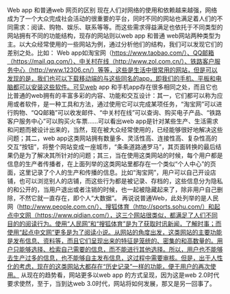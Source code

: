 Web app 和普通web 网页的区别
现在人们对网络的使用和依赖越来越强，网络成为了一个大众完成社会活动的很重要的平台，同时不同的网站也满足着人们的不同需求：阅读、购物、娱乐、联系等等。而这些需求得益满足也依托于不同类型的网站拥有不同的功能结构，现存的网站则以web app 和普通 web网站两种类型为主。以大众经常使用的一些网站为例，通过分析他们的结构，我们可以发现它们的差别之处。比如：
Web app如淘宝网（https://www.taobao.com/）、QQ邮箱（https://mail.qq.com/）、中关村在线（http://www.zol.com.cn/）、铁路客户服务中心（http://www.12306.cn/）等等，这些是生活中很常用的网站，但是可以发现的是，我们也可以下载移动端的与这些同名的app，即我们的手机、平板和电脑都可以安装这些软件。可见web app 和手机app存在很多相同之处，而且它也比普通的web拥有的丰富多彩的内容、功能和交互设计：其一，它们都可以称为应用或者软件，是一种工具和方法，通过使用它可以完成某项任务，“淘宝网”可以进行购物、“QQ邮箱”可以收发邮件、“中关村在线”可以查询、购买电子产品、“铁路客户服务中心”可以购买火车票……可以看出web app是针对某些生产、生活需求和问题而被设计出来的，当然，现在被大众经常使用的，已经能够很好地解决这些问题；其二，web app这类网站拥有数量多、灵活性高、连接性高、复杂性高的交互“按钮”，将整个网站变成一座城市，“条条道路通罗马”，其页面转换的最后结果仍是为了解决其所针对的问题；其三，当在使用这类网站的时候，每个用户都是信息的生产者传播者，在上面列举的这类网站里都存在一个类似“个人中心”的页面，这里记录了个人的生产和传播的信息。比如“淘宝网”，用户可以自己开设店铺，也可以浏览别人的店铺，而这些行为都是被记录、存档的，这些信息分为隐私的和公开的，当用户退出或者注销的时候，也一起被隐藏起来了，除非用户自己删除，不然它就一直存在，即个人“大数据”。
再说说普通Web，此处列举的是人民网（http://www.people.com.cn/）、搜狐体育（http://sports.sohu.com/）和起点中文网（https://www.qidian.com/），这三个网站很类似，都满足了人们不同目的的阅读行为。使用“人民网”和“搜狐体育”是为了获取时讯新闻，了解时事；而使用“起点中文网”更多是为了阅读小说。从网站的角度出发，这类网站的主要功能是发布信息、资料等，而且它们呈现出来的特征是笼统的、密集的和高数量的。用户只能够选择、检索自己需要的信息，而不能进行其他选择。所以，用户也不能够去生产过多的信息，也不能够自主发布信息，这过程中需要审核。但是，出于人性化的考虑，现在的这类网站大都存在“历史记录”一样的功能，便于用户的再次使用。
从现在的趋势看，网站更多以web app 的方式呈现，因为这是web 2.0时代要求使然，至于，当到达web 3.0时代，网站将如何发展，那又是另一回事了。
